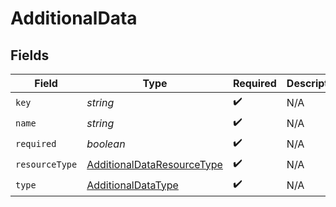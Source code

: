 # AdditionalData


## Fields

| Field                                                                           | Type                                                                            | Required                                                                        | Description                                                                     |
| ------------------------------------------------------------------------------- | ------------------------------------------------------------------------------- | ------------------------------------------------------------------------------- | ------------------------------------------------------------------------------- |
| `key`                                                                           | *string*                                                                        | :heavy_check_mark:                                                              | N/A                                                                             |
| `name`                                                                          | *string*                                                                        | :heavy_check_mark:                                                              | N/A                                                                             |
| `required`                                                                      | *boolean*                                                                       | :heavy_check_mark:                                                              | N/A                                                                             |
| `resourceType`                                                                  | [AdditionalDataResourceType](../../models/shared/additionaldataresourcetype.md) | :heavy_check_mark:                                                              | N/A                                                                             |
| `type`                                                                          | [AdditionalDataType](../../models/shared/additionaldatatype.md)                 | :heavy_check_mark:                                                              | N/A                                                                             |